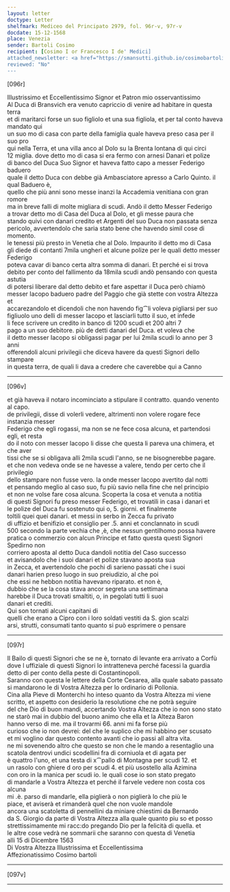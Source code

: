 ```yaml
---
layout: letter
doctype: Letter
shelfmark: Mediceo del Principato 2979, fol. 96r-v, 97r-v
docdate: 15-12-1568
place: Venezia
sender: Bartoli Cosimo
recipient: [Cosimo I or Francesco I de' Medici]
attached_newsletter: <a href="https://smansutti.github.io/cosimobartoli/texts/3080_117/">3080_117</a>
reviewed: "No"
---
```


[096r]  
  
  
Illustrissimo et Eccellentissimo Signor et Patron mio osservantissimo  
Al Duca di Bransvich era venuto capriccio di venire ad habitare in questa terra  
et di maritarci forse un suo figliolo et una sua figliola, et per tal conto haveva mandato qui  
un suo mo di casa con parte della famiglia quale haveva preso casa per il suo pro  
qui nella Terra, et una villa anco al Dolo su la Brenta lontana di qui circi  
12 miglia. dove detto mo di casa si era fermo con arnesi Danari et polize  
di banco del Duca Suo Signor et haveva fatto capo a messer Federigo baduero  
quale il detto Duca con debbe già Ambasciatore apresso a Carlo Quinto. il qual Baduero è,  
quello che più anni sono messe inanzi la Accademia venitiana con gran romore  
ma in breve falli di molte migliara di scudi. Andò il detto Messer Federigo  
a trovar detto mo di Casa del Duca al Dolo, et gli messe paura che  
stando quivi con danari credito et Argenti del suo Duca non passata senza  
pericolo, avvertendolo che saria stato bene che havendo simil cose di momento.  
le tenessi più presto in Venetia che al Dolo. Impaurito il detto mo di Casa  
gli diede di contanti 7mila ungheri et alcune polize per le quali detto messer Federigo  
poteva cavar di banco certa altra somma di danari. Et perché ei si trova  
debito per conto del fallimento da 18mila scudi andò pensando con questa astutia  
di potersi liberare dal detto debito et fare aspettar il Duca però chiamò  
messer Iacopo baduero padre del Paggio che già stette con vostra Altezza et  
accarezandolo et dicendoli che non havendo fig⁀li voleva pigliarsi per suo  
figliuolo uno delli di messer Iacopo et lasciarli tutto il suo, et infede  
li fece scrivere un credito in banco di 1200 scudi et 200 altri 7  
pago a un suo debitore. più de detti danari del Duca. et voleva che  
il detto messer Iacopo si obligassi pagar per lui 2mila scudi lo anno per 3 anni  
offerendoli alcuni privilegii che diceva havere da questi Signori dello stampare  
in questa terra, de quali li dava a credere che caverebbe qui a Canno  
  
---  

[096v]  
  
  
et già haveva il notaro incominciato a stipulare il contratto. quando venento al capo.  
de privilegii, disse di volerli vedere, altrimenti non volere rogare fece instanzia messer  
Federigo che egli rogassi, ma non se ne fece cosa alcuna, et partendosi egli, et resta  
do il noto con messer Iacopo li disse che questa li pareva una chimera, et che aver  
tissi che se si obligava alli 2mila scudi l'anno, se ne bisognerebbe pagare.  
et che non vedeva onde se ne havesse a valere, tendo per certo che il privilegio  
dello stampare non fusse vero. la onde messer Iacopo avertito dal notti  
et pensando meglio al caso suo, fu più savio nella fine che nel principio  
et non ne volse fare cosa alcuna. Scoperta la cosa et venuta a notitia  
di questi Signori fu preso messer Federigo, et trovatili in casa i danari et  
le polize del Duca fu sostenuto qui o, 5. giorni. et finalmente  
toltili quei quei danari. et messi in serbo in Zecca fu privato  
di uffizio et benifizio et consiglio per .5. anni et conclannato in scudi  
500 secondo la parte vechia che ,è, che nessun gentilhomo possa havere  
pratica o commerzio con alcun Principe et fatto questa questi Signori Spedirno non  
corriero aposta al detto Duca dandoli notitia del Caso successo  
et avisandolo che i suoi danari et polize stavano aposta sua  
in Zecca, et avertendolo che pochi dì sarieno passati che i suoi  
danari harien preso luogo in suo preiudizio, al che poi  
che essi ne hebbon notitia havevano riparato. et non è,  
dubbio che se la cosa stava ancor segreta una settimana  
harebbe il Duca trovati smaltiti, o, in pegolati tutti li suoi  
danari et crediti.  
Qui son tornati alcuni capitani di  
quelli che erano a Cipro con i loro soldati vestiti da S. gion scalzi  
arsi, strutti, consumati tanto quanto si può esprimere o pensare  
  
---  

[097r]  
  
  
Il Bailo di questi Signori che se ne è, tornato di levante era arrivato a Corfù  
dove l uffiziale di questi Signori lo intratteneva perché facessi la guardia  
detto di per conto della peste di Costantinopoli.  
Saranno con questa le lettere della Corte Cesarea, alla quale sabato passato  
si mandarono le di Vostra Altezza per lo ordinario di Pollonia.  
Cina alla Pieve di Monterchi ho inteso quanto da Vostra Altezza mi viene  
scritto, et aspetto con desiderio la resolutione che ne potrà seguire  
del che Dio di buon mandi, accertando Vostra Altezza che io non sono stato  
ne starò mai in dubbio del buono animo che ella et la Alteza Baron  
hanno verso di me. ma il trovarmi 66. anni mi fa forse più  
curioso che io non devrei: del che le suplico che mi habbino per scusato  
et mi voglino dar questo contento avanti che io passi all altra vita.  
ne mi sovenendo altro che questo se non che le mando a resentaglio una  
scatola dentrovi undici scodellini fra di corniuola et di agata per  
è quattro l'uno, et una testa di x⁀pallo di Montagna per scudi 12. et  
un rasolo con ghiere d oro per scudi 4. et più usostello alla Azimina  
con oro in la manica per scudi io. le quali cose io son stato pregato  
di mandarle a Vostra Altezza et perché il farvele vedere non costa cos alcuna  
mi .è. parso di mandarle, ella piglierà o non piglierà lo che più le  
piace, et aviserà et rimanderà quel che non vuole mandole  
ancora una scatoletta di pennellini da miniare chiestimi da Bernardo  
da S. Giorgio da parte di Vostra Altezza alla quale quanto piu so et posso  
strettissimamente mi racc:do pregando Dio per la felicità di quella. et  
le altre cose vedrà ne sommarii che saranno con questa di Venetia  
alli 15 di Dicembre 1563  
Di Vostra Altezza Illustrissima et Eccellentissima  
Affezionatissimo Cosimo bartoli  
  
---  

[097v]  
  
  
  
---  

